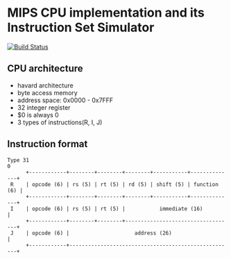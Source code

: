 # MIPS CPU implementation and its Instruction Set Simulator
[![Build Status](https://travis-ci.org/mshr-h/mipscpu.svg?branch=master)](https://travis-ci.org/mshr-h/mipscpu)

## CPU architecture

- havard architecture
- byte access memory
- address space: 0x0000 - 0x7FFF
- 32 integer register
- $0 is always 0
- 3 types of instructions(R, I, J)

## Instruction format

```text
Type 31                                                                  0
      +------------+--------+--------+--------+-----------+--------------+
 R    | opcode (6) | rs (5) | rt (5) | rd (5) | shift (5) | function (6) |
      +------------+--------+--------+--------+-----------+--------------+
 I    | opcode (6) | rs (5) | rt (5) |           immediate (16)          |
      +------------+--------+--------+-----------------------------------+
 J    | opcode (6) |                     address (26)                    |
      +------------+-----------------------------------------------------+
```

